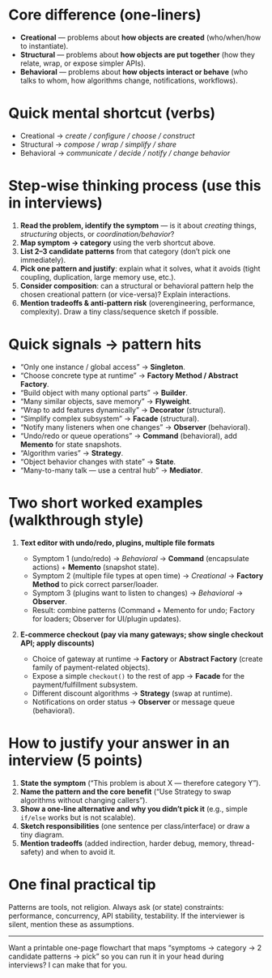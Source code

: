 # Core difference (one-liners)

- **Creational** — problems about **how objects are created** (who/when/how to instantiate).
- **Structural** — problems about **how objects are put together** (how they relate, wrap, or expose simpler APIs).
- **Behavioral** — problems about **how objects interact or behave** (who talks to whom, how algorithms change, notifications, workflows).

# Quick mental shortcut (verbs)

- Creational → _create / configure / choose / construct_
- Structural → _compose / wrap / simplify / share_
- Behavioral → _communicate / decide / notify / change behavior_

# Step-wise thinking process (use this in interviews)

1. **Read the problem, identify the symptom** — is it about _creating_ things, _structuring_ objects, or _coordination/behavior_?
2. **Map symptom → category** using the verb shortcut above.
3. **List 2–3 candidate patterns** from that category (don’t pick one immediately).
4. **Pick one pattern and justify**: explain what it solves, what it avoids (tight coupling, duplication, large memory use, etc.).
5. **Consider composition**: can a structural or behavioral pattern help the chosen creational pattern (or vice-versa)? Explain interactions.
6. **Mention tradeoffs & anti-pattern risk** (overengineering, performance, complexity). Draw a tiny class/sequence sketch if possible.

# Quick signals → pattern hits

- “Only one instance / global access” → **Singleton**.
- “Choose concrete type at runtime” → **Factory Method / Abstract Factory**.
- “Build object with many optional parts” → **Builder**.
- “Many similar objects, save memory” → **Flyweight**.
- “Wrap to add features dynamically” → **Decorator** (structural).
- “Simplify complex subsystem” → **Facade** (structural).
- “Notify many listeners when one changes” → **Observer** (behavioral).
- “Undo/redo or queue operations” → **Command** (behavioral), add **Memento** for state snapshots.
- “Algorithm varies” → **Strategy**.
- “Object behavior changes with state” → **State**.
- “Many-to-many talk — use a central hub” → **Mediator**.

# Two short worked examples (walkthrough style)

1. **Text editor with undo/redo, plugins, multiple file formats**
   - Symptom 1 (undo/redo) → _Behavioral_ → **Command** (encapsulate actions) + **Memento** (snapshot state).
   - Symptom 2 (multiple file types at open time) → _Creational_ → **Factory Method** to pick correct parser/loader.
   - Symptom 3 (plugins want to listen to changes) → _Behavioral_ → **Observer**.
   - Result: combine patterns (Command + Memento for undo; Factory for loaders; Observer for UI/plugin updates).

2. **E-commerce checkout (pay via many gateways; show single checkout API; apply discounts)**
   - Choice of gateway at runtime → **Factory** or **Abstract Factory** (create family of payment-related objects).
   - Expose a simple `checkout()` to the rest of app → **Facade** for the payment/fulfillment subsystem.
   - Different discount algorithms → **Strategy** (swap at runtime).
   - Notifications on order status → **Observer** or message queue (behavioral).

# How to justify your answer in an interview (5 points)

1. **State the symptom** (“This problem is about X — therefore category Y”).
2. **Name the pattern and the core benefit** (“Use Strategy to swap algorithms without changing callers”).
3. **Show a one-line alternative and why you didn’t pick it** (e.g., simple `if/else` works but is not scalable).
4. **Sketch responsibilities** (one sentence per class/interface) or draw a tiny diagram.
5. **Mention tradeoffs** (added indirection, harder debug, memory, thread-safety) and when to avoid it.

# One final practical tip

Patterns are tools, not religion. Always ask (or state) constraints: performance, concurrency, API stability, testability. If the interviewer is silent, mention these as assumptions.

---

Want a printable one-page flowchart that maps “symptoms → category → 2 candidate patterns → pick” so you can run it in your head during interviews? I can make that for you.
